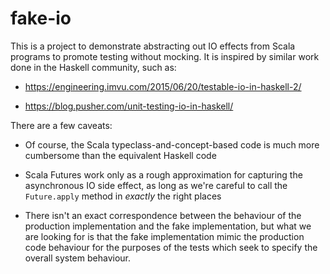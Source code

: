 # fake-io

This is a project to demonstrate abstracting out IO effects from Scala
programs to promote testing without mocking. It is inspired by similar
work done in the Haskell community, such as:

  - https://engineering.imvu.com/2015/06/20/testable-io-in-haskell-2/

  - https://blog.pusher.com/unit-testing-io-in-haskell/

There are a few caveats:

  - Of course, the Scala typeclass-and-concept-based code is much more
    cumbersome than the equivalent Haskell code

  - Scala Futures work only as a rough approximation for capturing the
    asynchronous IO side effect, as long as we're careful to call the
    `Future.apply` method in _exactly_ the right places

  - There isn't an exact correspondence between the behaviour of the
    production implementation and the fake implementation, but what we
    are looking for is that the fake implementation mimic the production
    code behaviour for the purposes of the tests which seek to specify
    the overall system behaviour.

